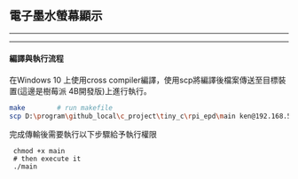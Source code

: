 ## 電子墨水螢幕顯示
* * *


---------------------------------------
#### 編譯與執行流程

在Windows 10 上使用cross compiler編譯，使用scp將編譯後檔案傳送至目標裝置(這邊是樹莓派 4B開發版)上進行執行。  

```sh
make        # run makefile
scp D:\program\github_local\c_project\tiny_c\rpi_epd\main ken@192.168.50.138:/home/ken/Desktop/remote_test
```

完成傳輸後需要執行以下步驟給予執行權限
```
 chmod +x main
 # then execute it
 ./main
 ```